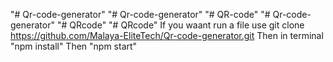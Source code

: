 "# Qr-code-generator" 
"# Qr-code-generator" 
"# QR-code" 
"# Qr-code-generator" 
"# QRcode" 
"# QRcode" 
If you waant run a file use git clone https://github.com/Malaya-EliteTech/Qr-code-generator.git
Then in terminal "npm install" 
Then "npm start"
